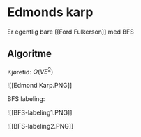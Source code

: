 # Edmonds karp

Er egentlig bare [[Ford Fulkerson]] med BFS

## Algoritme
Kjøretid: $O(VE^2)$

![[Edmond Karp.PNG]]

BFS labeling:

![[BFS-labeling1.PNG]]

![[BFS-labeling2.PNG]]